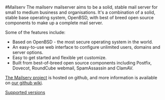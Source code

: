 #Mailserv
The mailserv mailserver aims to be a solid, stable mail server for small to medium business and organisations. It's a combination of a solid, stable base operating system, OpenBSD, with best of breed open source components to make up a complete mail server.

Some of the features include:

* Based on OpenBSD - the most secure operating system in the world.
* An easy-to-use web interface to configure unlimited users, domains and server options.
* Easy to get started and flexible yet customize.
* Built from best-of-breed open source components including Postfix, Dovecot, RoundCube webmail, SpamAssassin and ClamAV.

[The Mailserv project](https://github.com/mailserv/mailserv) is hosted on github, and more information is available on [our github wiki](http://mailserv.github.com/).

[Supported versions](https://github.com/mailserv/mailserv/wiki/Mailserv-versions)
